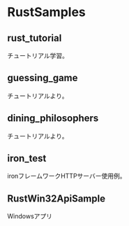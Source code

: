 # RustSamples

## rust_tutorial
チュートリアル学習。

## guessing_game
チュートリアルより。

## dining_philosophers
チュートリアルより。

## iron_test
ironフレームワークHTTPサーバー使用例。

## RustWin32ApiSample
Windowsアプリ
